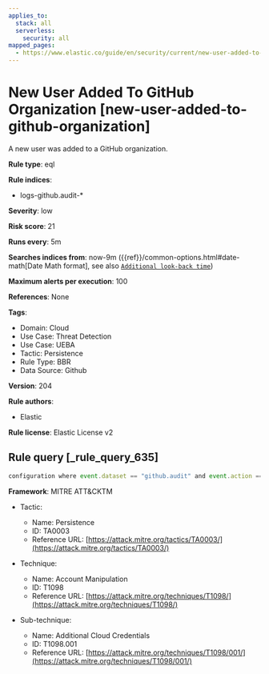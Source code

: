 ```yaml
---
applies_to:
  stack: all
  serverless:
    security: all
mapped_pages:
  - https://www.elastic.co/guide/en/security/current/new-user-added-to-github-organization.html
---
```


# New User Added To GitHub Organization [new-user-added-to-github-organization]

A new user was added to a GitHub organization.

**Rule type**: eql

**Rule indices**:

* logs-github.audit-*

**Severity**: low

**Risk score**: 21

**Runs every**: 5m

**Searches indices from**: now-9m ({{ref}}/common-options.html#date-math[Date Math format], see also [`Additional look-back time`](docs-content://solutions/security/detect-and-alert/create-detection-rule.md#rule-schedule))

**Maximum alerts per execution**: 100

**References**: None

**Tags**:

* Domain: Cloud
* Use Case: Threat Detection
* Use Case: UEBA
* Tactic: Persistence
* Rule Type: BBR
* Data Source: Github

**Version**: 204

**Rule authors**:

* Elastic

**Rule license**: Elastic License v2

## Rule query [_rule_query_635]

```js
configuration where event.dataset == "github.audit" and event.action == "org.add_member"
```

**Framework**: MITRE ATT&CKTM

* Tactic:

    * Name: Persistence
    * ID: TA0003
    * Reference URL: [https://attack.mitre.org/tactics/TA0003/](https://attack.mitre.org/tactics/TA0003/)

* Technique:

    * Name: Account Manipulation
    * ID: T1098
    * Reference URL: [https://attack.mitre.org/techniques/T1098/](https://attack.mitre.org/techniques/T1098/)

* Sub-technique:

    * Name: Additional Cloud Credentials
    * ID: T1098.001
    * Reference URL: [https://attack.mitre.org/techniques/T1098/001/](https://attack.mitre.org/techniques/T1098/001/)



